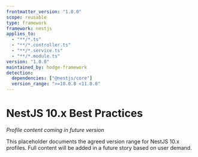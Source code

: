 ```yaml
---
frontmatter_version: "1.0.0"
scope: reusable
type: framework
framework: nestjs
applies_to:
  - "**/*.ts"
  - "**/*.controller.ts"
  - "**/*.service.ts"
  - "**/*.module.ts"
version: "1.0.0"
maintained_by: hodge-framework
detection:
  dependencies: ["@nestjs/core"]
  version_range: ">=10.0.0 <11.0.0"
---
```


# NestJS 10.x Best Practices

*Profile content coming in future version*

This placeholder documents the agreed version range for NestJS 10.x profiles.
Full content will be added in a future story based on user demand.
